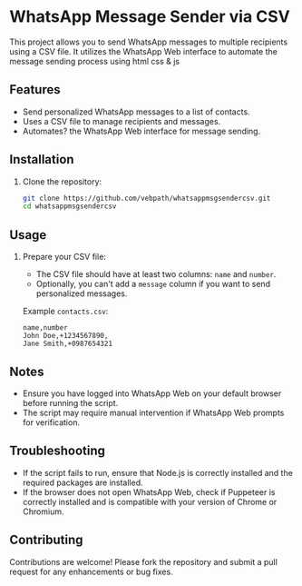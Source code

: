 # WhatsApp Message Sender via CSV

This project allows you to send WhatsApp messages to multiple recipients using a CSV file. It utilizes the WhatsApp Web interface to automate the message sending process using html css & js

## Features

- Send personalized WhatsApp messages to a list of contacts.
- Uses a CSV file to manage recipients and messages.
- Automates? the WhatsApp Web interface for message sending.

## Installation

1. Clone the repository:
    ```sh
    git clone https://github.com/vebpath/whatsappmsgsendercsv.git
    cd whatsappmsgsendercsv
    ```


## Usage

1. Prepare your CSV file:
    - The CSV file should have at least two columns: `name` and `number`.
    - Optionally, you can't add a `message` column if you want to send personalized messages.

    Example `contacts.csv`:
    ```csv
    name,number
    John Doe,+1234567890,
    Jane Smith,+0987654321
    ```

## Notes

- Ensure you have logged into WhatsApp Web on your default browser before running the script.
- The script may require manual intervention if WhatsApp Web prompts for verification.

## Troubleshooting

- If the script fails to run, ensure that Node.js is correctly installed and the required packages are installed.
- If the browser does not open WhatsApp Web, check if Puppeteer is correctly installed and is compatible with your version of Chrome or Chromium.

## Contributing

Contributions are welcome! Please fork the repository and submit a pull request for any enhancements or bug fixes.



